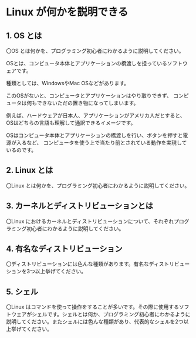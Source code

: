 # Linux が何かを説明できる

## 1. OS とは

〇OS とは何かを、プログラミング初心者にわかるように説明してください。

OSとは、コンピュータ本体とアプリケーションの橋渡しを担っているソフトウェアです。

種類としては、WindowsやMac OSなどがあります。

このOSがないと、コンピュータとアプリケーションはやり取りできず、
コンピュータは何もできないただの置き物になってしまいます。

例えば、ハードウェアが日本人、アプリケーションがアメリカ人だとすると、
OSはどちらの言語も理解して通訳できるイメージです。

OSはコンピュータ本体とアプリケーションの橋渡しを行い、ボタンを押すと電源が入るなど、
コンピュータを使う上で当たり前とされている動作を実現しているのです。

## 2. Linux とは

〇Linux とは何かを、プログラミング初心者にわかるように説明してください。

## 3. カーネルとディストリビューションとは

〇Linux におけるカーネルとディストリビューションについて、それぞれプログラミング初心者にわかるように説明してください。

## 4. 有名なディストリビューション

〇ディストリビューションには色んな種類があります。有名なディストリビューションを3つ以上挙げてください。

## 5. シェル

〇Linux はコマンドを使って操作をすることが多いです。その際に使用するソフトウェアがシェルです。シェルとは何か、プログラミング初心者にわかるように説明してください。またシェルには色んな種類があり、代表的なシェルを2つ以上挙げてください。
